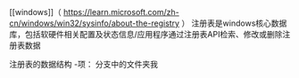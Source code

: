 [[windows]]（ https://learn.microsoft.com/zh-cn/windows/win32/sysinfo/about-the-registry ）
注册表是windows核心数据库，包括软硬件相关配置及状态信息/应用程序通过注册表API检索、修改或删除注册表数据

注册表的数据结构
	-项：
		 分支中的文件夹我